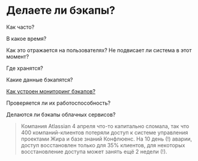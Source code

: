 
# Делаете ли бэкапы?

Как часто?

В какое время?

Как это отражается на пользователях? Не подвисает ли система в этот момент?

Где хранятся?

Какие данные бэкапятся?

[Как устроен мониторинг бэкапов?](../develop/backupMonitoring.md)

Проверяется ли их работоспособность?

Делаются ли бэкапы облачных сервисов?
> Компания Atlassian 4 апреля что-то капитально сломала, так что 400 компаний-клиентов потеряли доступ к системе управления проектами Жира и базе знаний Конфлюенс. На 10 день (!) аварии, доступ восстановлен только для 35% клиентов, для некоторых восстановление доступа может занять ещё 2 недели (!).